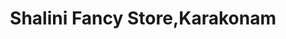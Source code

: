 ---
title: "Shalini Fancy Store,Karakonam"
url: /neyattinkara/shalini-fancy-store-karakonam/
shop: Kramladen
---